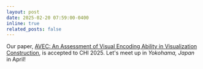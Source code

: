 ```yaml
---
layout: post
date: 2025-02-20 07:59:00-0400
inline: true
related_posts: false
---
```


Our paper, [AVEC: An Assessment of Visual Encoding Ability in Visualization Construction](https://digital-flaneur.github.io/assets/pdf/avec.pdf), is accepted to CHI 2025. Let's meet up in _Yokohama, Japan_ in April!
